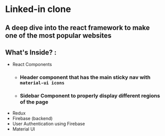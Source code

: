 # Linked-in clone
## A deep dive into the react framework to make one of the most popular websites
## What's Inside? :
  * React Components
    * ### Header component that has the main sticky nav with `material-ui icons`
    * ### Sidebar Component to properly display different regions of the page
  * Redux
  * Firebase (backend)
  * User Authentication using Firebase
  * Material UI